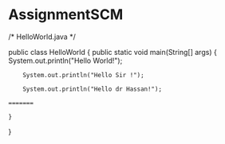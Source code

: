 # AssignmentSCM

/* HelloWorld.java
 */

public class HelloWorld
{
	public static void main(String[] args) {
		System.out.println("Hello World!");

		System.out.println("Hello Sir !");

		System.out.println("Hello dr Hassan!");
    
    =======

	}
}
